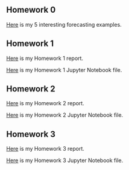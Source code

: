 ## Homework 0

[Here](files/hw0.html) is my 5 interesting forecasting examples.


## Homework 1

[Here](files/hw1.html) is my Homework 1 report.  

[Here](files/hw1.ipynb) is my Homework 1 Jupyter Notebook file.

## Homework 2

[Here](files/hw2.html) is my Homework 2 report.  

[Here](files/hw2.ipynb) is my Homework 2 Jupyter Notebook file.


## Homework 3

[Here](files/HW3.html) is my Homework 3 report.  

[Here](files/HW3.ipynb) is my Homework 3 Jupyter Notebook file.